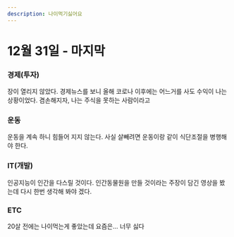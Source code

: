 ```yaml
---
description: 나이먹기싫어요
---
```


# 12월 31일 - 마지막

### 경제\(투자\)

장이 열리지 않았다. 경제뉴스를 보니 올해 코로나 이후에는 어느거를 사도 수익이 나는 상황이었다. 겸손해지자, 나는 주식을 못하는 사람이라고

### 운동

운동을 계속 하니 힘들어 지지 않는다. 사실 살빼려면 운동이랑 같이 식단조절을 병행해야 한다.

### IT\(개발\)

인공지능이 인간을 다스릴 것이다. 인간동물원을 만들 것이라는 주장이 담긴 영상을 봤는데 다시 한번 생각해 봐야 겠다.

### ETC

20살 전에는 나이먹는게 좋았는데 요즘은... 너무 싫다

